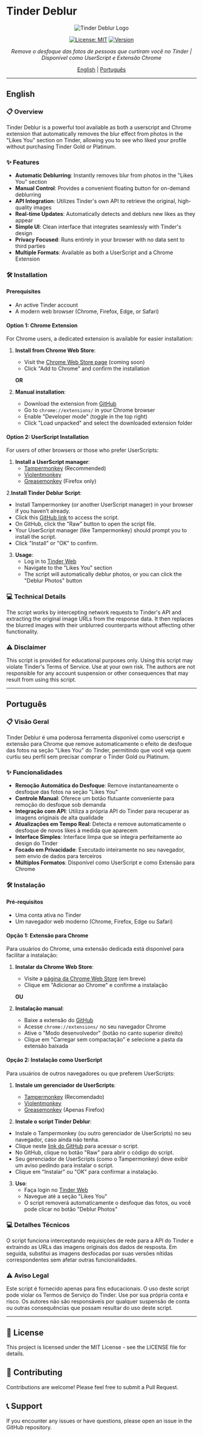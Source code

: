# Tinder Deblur

<div align="center">
  
![Tinder Deblur Logo](https://placehold.co/600x200/f9a8d4/333333.png?text=Tinder+Deblur&font=montserrat)

[![License: MIT](https://img.shields.io/badge/License-MIT-blue.svg)](https://opensource.org/licenses/MIT)
[![Version](https://img.shields.io/badge/version-1.0.0-green.svg)](https://github.com/yourusername/tinder-deblur)

*Remove o desfoque das fotos de pessoas que curtiram você no Tinder | Disponível como UserScript e Extensão Chrome*

[English](#english) | [Português](#português)

</div>

---

## English

### 📋 Overview
Tinder Deblur is a powerful tool available as both a userscript and Chrome extension that automatically removes the blur effect from photos in the "Likes You" section on Tinder, allowing you to see who liked your profile without purchasing Tinder Gold or Platinum.

### ✨ Features
- **Automatic Deblurring**: Instantly removes blur from photos in the "Likes You" section
- **Manual Control**: Provides a convenient floating button for on-demand deblurring
- **API Integration**: Utilizes Tinder's own API to retrieve the original, high-quality images
- **Real-time Updates**: Automatically detects and deblurs new likes as they appear
- **Simple UI**: Clean interface that integrates seamlessly with Tinder's design
- **Privacy Focused**: Runs entirely in your browser with no data sent to third parties
- **Multiple Formats**: Available as both a UserScript and a Chrome Extension

### 🛠️ Installation

#### Prerequisites
- An active Tinder account
- A modern web browser (Chrome, Firefox, Edge, or Safari)

#### Option 1: Chrome Extension
For Chrome users, a dedicated extension is available for easier installation:

1. **Install from Chrome Web Store**:
   - Visit the [Chrome Web Store page](#) (coming soon)
   - Click "Add to Chrome" and confirm the installation

   **OR**

2. **Manual installation**:
   - Download the extension from [GitHub](https://github.com/coelhobugado/tinder_deblur/tree/main/tinder-deblur-extension)  
   - Go to `chrome://extensions/` in your Chrome browser
   - Enable "Developer mode" (toggle in the top right)
   - Click "Load unpacked" and select the downloaded extension folder

#### Option 2: UserScript Installation
For users of other browsers or those who prefer UserScripts:

1. **Install a UserScript manager**:
   - [Tampermonkey](https://www.tampermonkey.net/) (Recommended)
   - [Violentmonkey](https://violentmonkey.github.io/)
   - [Greasemonkey](https://addons.mozilla.org/en-US/firefox/addon/greasemonkey/) (Firefox only)

2.**Install Tinder Deblur Script**:  
- Install Tampermonkey (or another UserScript manager) in your browser if you haven’t already.
- Click this [GitHub link](https://github.com/coelhobugado/tinder_deblur/blob/main/deblurtinder.js) to access the script.
- On GitHub, click the "Raw" button to open the script file.
- Your UserScript manager (like Tampermonkey) should prompt you to install the script.
- Click "Install" or "OK" to confirm.  

3. **Usage**:
   - Log in to [Tinder Web](https://tinder.com/)
   - Navigate to the "Likes You" section
   - The script will automatically deblur photos, or you can click the "Deblur Photos" button

### 💻 Technical Details
The script works by intercepting network requests to Tinder's API and extracting the original image URLs from the response data. It then replaces the blurred images with their unblurred counterparts without affecting other functionality.

### ⚠️ Disclaimer
This script is provided for educational purposes only. Using this script may violate Tinder's Terms of Service. Use at your own risk. The authors are not responsible for any account suspension or other consequences that may result from using this script.

---

## Português

### 📋 Visão Geral
Tinder Deblur é uma poderosa ferramenta disponível como userscript e extensão para Chrome que remove automaticamente o efeito de desfoque das fotos na seção "Likes You" do Tinder, permitindo que você veja quem curtiu seu perfil sem precisar comprar o Tinder Gold ou Platinum.

### ✨ Funcionalidades
- **Remoção Automática do Desfoque**: Remove instantaneamente o desfoque das fotos na seção "Likes You"
- **Controle Manual**: Oferece um botão flutuante conveniente para remoção do desfoque sob demanda
- **Integração com API**: Utiliza a própria API do Tinder para recuperar as imagens originais de alta qualidade
- **Atualizações em Tempo Real**: Detecta e remove automaticamente o desfoque de novos likes à medida que aparecem
- **Interface Simples**: Interface limpa que se integra perfeitamente ao design do Tinder
- **Focado em Privacidade**: Executado inteiramente no seu navegador, sem envio de dados para terceiros
- **Múltiplos Formatos**: Disponível como UserScript e como Extensão para Chrome

### 🛠️ Instalação

#### Pré-requisitos
- Uma conta ativa no Tinder
- Um navegador web moderno (Chrome, Firefox, Edge ou Safari)

#### Opção 1: Extensão para Chrome
Para usuários do Chrome, uma extensão dedicada está disponível para facilitar a instalação:

1. **Instalar da Chrome Web Store**:
   - Visite a [página da Chrome Web Store](#) (em breve)
   - Clique em "Adicionar ao Chrome" e confirme a instalação

   **OU**

2. **Instalação manual**:
   - Baixe a extensão do [GitHub](https://github.com/coelhobugado/tinder_deblur/tree/main/tinder-deblur-extension)
   - Acesse `chrome://extensions/` no seu navegador Chrome
   - Ative o "Modo desenvolvedor" (botão no canto superior direito)
   - Clique em "Carregar sem compactação" e selecione a pasta da extensão baixada

#### Opção 2: Instalação como UserScript
Para usuários de outros navegadores ou que preferem UserScripts:

1. **Instale um gerenciador de UserScripts**:
   - [Tampermonkey](https://www.tampermonkey.net/) (Recomendado)
   - [Violentmonkey](https://violentmonkey.github.io/)
   - [Greasemonkey](https://addons.mozilla.org/pt-BR/firefox/addon/greasemonkey/) (Apenas Firefox)

2. **Instale o script Tinder Deblur**:
- Instale o Tampermonkey (ou outro gerenciador de UserScripts) no seu navegador, caso ainda não tenha.  
- Clique neste [link do GitHub](https://github.com/coelhobugado/tinder_deblur/blob/main/deblurtinder.js) para acessar o script.
- No GitHub, clique no botão "Raw" para abrir o código do script.  
- Seu gerenciador de UserScripts (como o Tampermonkey) deve exibir um aviso pedindo para instalar o script.
- Clique em "Instalar" ou "OK" para confirmar a instalação.  

3. **Uso**:
   - Faça login no [Tinder Web](https://tinder.com/)
   - Navegue até a seção "Likes You"
   - O script removerá automaticamente o desfoque das fotos, ou você pode clicar no botão "Deblur Photos"

### 💻 Detalhes Técnicos
O script funciona interceptando requisições de rede para a API do Tinder e extraindo as URLs das imagens originais dos dados de resposta. Em seguida, substitui as imagens desfocadas por suas versões nítidas correspondentes sem afetar outras funcionalidades.

### ⚠️ Aviso Legal
Este script é fornecido apenas para fins educacionais. O uso deste script pode violar os Termos de Serviço do Tinder. Use por sua própria conta e risco. Os autores não são responsáveis por qualquer suspensão de conta ou outras consequências que possam resultar do uso deste script.

---

## 📄 License
This project is licensed under the MIT License - see the LICENSE file for details.

## 🤝 Contributing
Contributions are welcome! Please feel free to submit a Pull Request.

## 📞 Support
If you encounter any issues or have questions, please open an issue in the GitHub repository.
